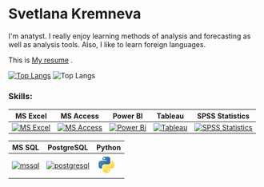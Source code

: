 # Svetlana Kremneva

I'm anatyst. I really enjoy learning methods of analysis and forecasting as well as analysis tools.
Also, I like to learn foreign languages. 

This is [My resume](https://hh.ru/resume/b3797be0ff0bc690cf0039ed1f3335624e7853?hhtmFrom=resume_list) .

[![Top Langs](https://github-readme-stats.vercel.app/api?username=Svetlana-Kremneva&theme=algolia&show_icons=true)](https://github.com/Svetlana-Kremneva)
![Top Langs](https://github-readme-stats.vercel.app/api/top-langs/?username=Svetlana-Kremneva&theme=tokyonight)

### Skills: 

<p align="left"> 

| MS Excel  | MS Access | Power BI | Tableau |  SPSS Statistics |
| ------------- | ------------- | ------------- | ------------- | ------------- |
| <a href="https://www.microsoft.com/en/microsoft-365//excel" target="_blank"><img src="https://www.computerworld.com/wp-content/uploads/2024/06/cw_microsoft_office_365_excel-100787147-orig.jpg?quality=50&strip=all" alt="MS Excel" height="40" /></a>  | <a href="https://www.microsoft.com/en-us/microsoft-365/" target="_blank"><img src="https://cdn-dynmedia-1.microsoft.com/is/image/microsoftcorp/Access_1555x1555" alt="MS Access" height="40" /></a>  | <a href="https://powerbi.microsoft.com/en-us/" target="_blank"><img src="https://miro.medium.com/v2/resize:fit:720/format:webp/1*r0LAvh2yGnWBz13mTkT-eA.png" alt="Power Bi" height="40" /></a>  | <a href="https://www.tableau.com" target="_blank" rel="noreferrer"> <img src="https://img-c.udemycdn.com/course/240x135/5294922_b337_3.jpg" alt="Tableau" width="40" height="40"/> </a> | <a href="https://www.ibm.com/products/spss-statistics" target="_blank" rel="noreferrer"> <img src="https://www.bpsolutions.com/hubfs/IBMSPSS.webp" alt="SPSS Statistics" width="40" height="40"/> </a>  |


| MS SQL | PostgreSQL | Python |
| ------------- | ------------- | ------------- |
| <a href="https://www.microsoft.com/en-us/sql-server" target="_blank" rel="noreferrer"> <img src="https://encrypted-tbn0.gstatic.com/images?q=tbn:ANd9GcSpgLqy51RIKJ7EYgjzJI2NiD3AZXvWFZX__Q&s" alt="mssql" width="40" height="40"/> </a>   | <a href="https://www.postgresql.org" target="_blank" rel="noreferrer"> <img src="https://1000logos.net/wp-content/uploads/2020/08/PostgreSQL-Logo-500x313.png" alt="postgresql" width="60" height="60"/> </a> |<a href="https://www.python.org" target="_blank" rel="noreferrer"> <img src="https://raw.githubusercontent.com/devicons/devicon/master/icons/python/python-original.svg" alt="python" width="40" height="40"/> </a> |


